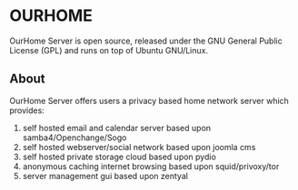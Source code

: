  OURHOME
==========
OurHome Server is open source, released under the  GNU General Public License (GPL) and runs on top of Ubuntu GNU/Linux.

About
-----
OurHome Server offers users a privacy based home network server which provides:
1. self hosted email and calendar server based upon samba4/Openchange/Sogo
2. self hosted webserver/social network based upon joomla cms
3. self hosted private storage cloud based upon pydio
4. anonymous caching internet browsing based upon squid/privoxy/tor
5. server management gui based upon zentyal

